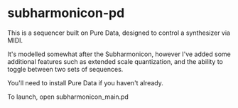 # subharmonicon-pd

This is a sequencer built on Pure Data, designed to control a synthesizer via MIDI. 

It's modelled somewhat after the Subharmonicon, however I've added some additional features 
such as extended scale quantization, and the ability to toggle between two sets of sequences.

You'll need to install Pure Data if you haven't already.

To launch, open subharmonicon_main.pd
